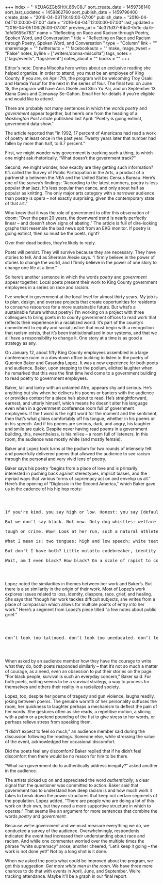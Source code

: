 +++
index = "-KEUAGZGb6HtV_86vC8J"
sort_create_date = 1459738140
sort_last_updated = 1459862760
sort_publish_date = 1459796400
create_date = "2016-04-03T19:49:00-07:00"
publish_date = "2016-04-04T12:00:00-07:00"
date = "2016-04-04T12:00:00-07:00"
last_updated = "2016-04-05T06:26:00-07:00"
preview_url = "4c37fd37-64c0-0c1c-da7e-1dfd0655c783"
name = "Reflecting on Race and Racism through Poetry, Spoken Word, and Conversation "
title = "Reflecting on Race and Racism through Poetry, Spoken Word, and Conversation "
type = "Column"
link = ""
shareimage = ""
twitterauto = ""
facebookauto = ""
make_image_tweet = "False"
notes_byline = ["writers/donna-miscolta"]
tags_notes = ["tags/events", "tags/event"]
notes_about = ""
books = ""
+++
<p class="intro">Editor's note: Donna Miscolta here writes about an exclusive reading she helped organize. In order to attend, you must be an employee of King County. If you are, on April 7th, the program will be welcoming Troy Osaki and Hamda Yusuf for the next in the series of four. The final two: on June 15, the program will have Anis Gisele and Shin Yu Pai, and on September 13 Kiana Davis and Djenaway Se-Gahon. Email her for details if you're eligible and would like to attend.</p>

There are probably not many sentences in which the words _poetry_ and _government_ appear together, but here’s one from the heading of a _Washington Post_ article published last April: “Poetry is going extinct, government data show.”

The article reported that “In 1992, 17 percent of Americans had read a work of poetry at least once in the past year. Twenty years later that number had fallen by more than half, to 6.7 percent.”

First, we might wonder why government is tracking such a thing, to which one might ask rhetorically, “What doesn’t the government track?” 

Second, we might wonder, how exactly are they getting such information? It’s called the Survey of Public Participation in the Arts, a product of a partnership between the NEA and the United States Census Bureau. Here’s one of the survey’s findings: “According to the latest numbers, poetry is less popular than jazz. It's less popular than dance, and only about half as popular as knitting. The only major arts category with a narrower audience than poetry is opera – not exactly surprising, given the contemporary state of that art.”

Who knew that it was the role of government to offer this observation of doom: “Over the past 20 years, the downward trend is nearly perfectly linear – and doesn't show signs of abating.” The article is full of dire-looking graphs that resemble the bad news spit from an EKG monitor. If poetry is going extinct, then so must be the poets, right?

Over their dead bodies, they’re likely to reply. 

Poets will persist. They will survive because they are necessary. They have stories to tell. And as Sherman Alexie says. “I firmly believe in the power of stories to change the world, and I firmly believe in the power of one story to change one life at a time.”

So here’s another sentence in which the words _poetry_ and _government_ appear together: Local poets present their work to King County government employees in a series on race and racism.

I’ve worked in government at the local level for almost thirty years. My job is to plan, design, and oversee projects that create opportunities for residents to conserve resources for a more sustainable future. But what’s a sustainable future without poetry?  I’m working on a project with three colleagues to bring poets in to county government offices to read work that reflects their experience in a racialized world. It’s part of the county’s commitment to equity and social justice that must begin with a recognition that racism exists, that it’s been institutionalized in our systems, and that we all have a responsibility to change it. One story at a time is as good a strategy as any.

On January 12, about fifty King County employees assembled in a large conference room in a downtown office building to listen to the poetry of Quenton Baker and Casandra Lopez. It was a new experience for both poets and audience. Baker, upon stepping to the podium, elicited laughter when he remarked that this was the first time he’d come to a government building to read poetry to government employees.  

Baker, tall and lanky with an untamed Afro, appears shy and serious. He’s anything but shy when he delivers his poems or banters with the audience or provides context for a piece he’s about to read. He’s straightforward, earnest, and utterly himself, which means he doesn’t alter his language even when in a government conference room full of government employees. If the f word is the right word for the moment and the sentiment, then that’s what glides comfortably off his tongue, whether in his poems or in his speech. And if his poems are serious, dark, and angry, his laughter and smile are quick. Despite never having read poems in a government building, this, nevertheless, is his milieu – a room full of listeners. In this room, the audience was mostly white (and mostly female).  

Baker and Lopez took turns at the podium for two rounds of intensely felt and powerfully delivered poems that allowed the audience to see racism through the personal and very vivid lens of poetry.

Baker says his poetry “begins from a place of love and is primarily interested in pushing back against stereotypes, implicit biases, and the myriad ways that various forms of supremacy act on and envelop us all.” Here’s the opening of “Diglossic in the Second America,” which Baker gave us in the cadence of his hip hop roots:

<div class="note-poem">
<pre>
<div class="poem">
<p>
If you're kind, you say high or low. Honest: you say [default] or black.<br> 
But we don't say black. Not now. Only dog whistles: welfare queen<br>
tough on crime. Wow! Look at her run, such a natural athlete.<br>
What I mean is: two tongues: high and low speech; white teeth and suit or thug.<br>
But don't I have both? Little mulatto codebreaker, identity that jump cuts like a running back.<br>
Wait, am I even black? How black? On a scale of rapist to corner boy?
</p>
</div>
</pre>
</div>

Lopez noted the similarities in themes between her work and Baker’s. But there is also similarity in the origin of their work. Most of Lopez’s work explores issues related to loss, identity, diaspora, race, grief, and healing. She says that “though her work tackles difficult subjects, she writes from a place of compassion which allows for multiple points of entry into her work.” Here’s a segment from Lopez’s piece titled “a few notes about public grief.”

<div class="note-poem">
<pre>
<div class="prose-poem">
<p class="noindent prose-poem">
don’t look too tattooed. don’t look too uneducated. don’t look too brown or black. don’t look too human, like a person who has made mistakes or has a drink at the end of a long day. don’t look like a person who laughs too loudly with a mouth of joy or someone’s whose body sobs history because that will make you look too brown or too black or too other. remember, you want the judge, officials, and jury to identify with you. don’t give them reason to see you as a thug, gangster or whore. don’t give them a chance to see you as too black or too brown, or too foreign.
</p>
</div>
</pre>
</div>

When asked by an audience member how they have the courage to write what they do, both poets responded similarly – that it’s not so much a matter of courage, as a need, even an obsession to put their stories on the page. “For black people, survival is such an everyday concern,” Baker said. For both poets, writing seems to be a survival strategy, a way to process for themselves and others their reality in a racialized society.

Lopez, too, despite her poems of tragedy and gun violence, laughs readily, joking between poems. The genuine warmth of her personality suffuses the room, her quickness to laughter perhaps a mechanism to deflect the pain of her words.  She gestures often as she reads, a repetitive motion, a slicing with a palm or a pretend pounding of the fist to give stress to her words, or perhaps relieve stress from speaking them.

“I didn’t expect to feel so much,” an audience member said during the discussion following the readings. Someone else, while stressing the value of the event, acknowledged her occasional discomfort. 

Did the poets feel any discomfort? Baker replied that if he didn’t feel discomfort then there would be no reason for him to be there.

 “What can government do to authentically address inequity?” asked another in the audience.

The artists picked up on and appreciated the word _authentically_, a clear signal that the questioner was committed to action. Baker said that government has to understand how deep racism is and how much work it takes to break down the power structures that keep out certain segments of the population. Lopez added, “There are people who are doing a lot of this work on their own, but they need a more supportive structure in which to operate.” That seems like an argument for more sentences that combine the words _poetry_ and _government_.

Because we’re government and we must measure everything we do, we conducted a survey of the audience. Overwhelmingly, respondents indicated the event had increased their understanding about race and racism. And while one commenter worried over the multiple times the phrase “white supremacy” arose, another cheered, “Let’s keep it going – the work is not done yet!” Not by a long shot is it done.

When we asked the poets what could be improved about the program, we got this suggestion: _Get more white men in the room_. We have three more chances to do that with events in April, June, and September. We’re tracking attendance. Maybe it’ll be a graph in our final report.

